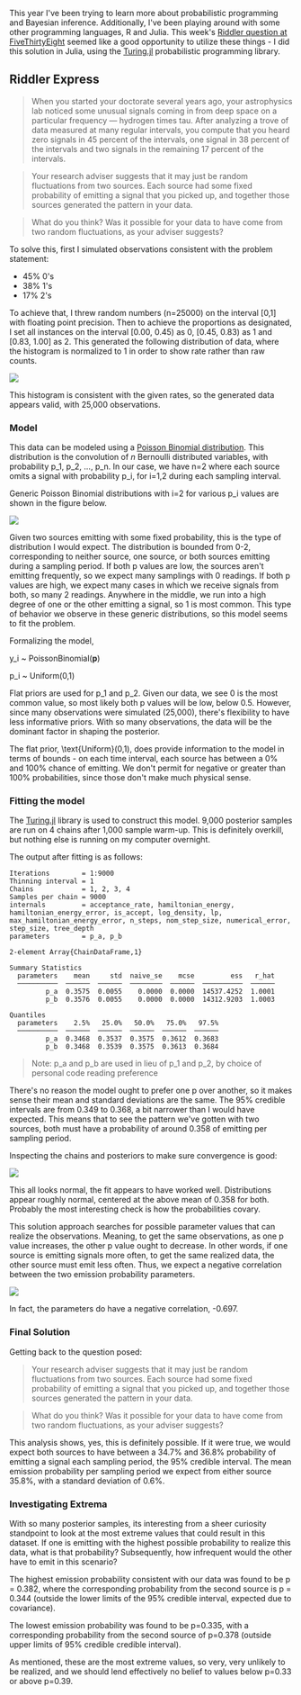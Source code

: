 This year I've been trying to learn more about probabilistic programming and Bayesian inference. Additionally, I've been playing around with some other programming languages, R and Julia. This week's [Riddler question at FiveThirtyEight]((https://fivethirtyeight.com/features/can-you-corral-your-hamster/)) seemed like a good opportunity to utilize these things - I did this solution in Julia, using the [Turing.jl](https://turing.ml/dev/) probabilistic programming library.

## Riddler Express

>When you started your doctorate several years ago, your astrophysics lab noticed some unusual signals coming in from deep space on a particular frequency — hydrogen times tau. After analyzing a trove of data measured at many regular intervals, you compute that you heard zero signals in 45 percent of the intervals, one signal in 38 percent of the intervals and two signals in the remaining 17 percent of the intervals.

>Your research adviser suggests that it may just be random fluctuations from two sources. Each source had some fixed probability of emitting a signal that you picked up, and together those sources generated the pattern in your data.

>What do you think? Was it possible for your data to have come from two random fluctuations, as your adviser suggests?



To solve this, first I simulated observations consistent with the problem statement:

- 45% 0's
- 38% 1's
- 17% 2's

To achieve that, I threw random numbers (n=25000) on the interval [0,1] with floating point precision. Then to achieve the proportions as designated, I set all instances on the interval [0.00, 0.45) as 0, [0.45, 0.83) as 1 and [0.83, 1.00] as 2. This generated the following distribution of data, where the histogram is normalized to 1 in order to show rate rather than raw counts.

![](plots/simulated_distribution.svg)

This histogram is consistent with the given rates, so the generated data appears valid, with 25,000 observations.

### Model

This data can be modeled using a [Poisson Binomial distribution](https://en.wikipedia.org/wiki/Poisson_binomial_distribution). This distribution is the convolution of _n_ Bernoulli distributed variables, with probability p_1, p_2, ..., p_n. In our case, we have n=2 where each source omits a signal with probability p_i, for i=1,2 during each sampling interval.

Generic Poisson Binomial distributions with i=2 for various p_i values are shown in the figure below.

![](plots/poisson_binomial_examples.svg)

Given two sources emitting with some fixed probability, this is the type of distribution I would expect. The distribution is bounded from 0-2, corresponding to neither source, one source, or both sources emitting during a sampling period. If both p values are low, the sources aren't emitting frequently, so we expect many samplings with 0 readings. If both p values are high, we expect many cases in which we receive signals from both, so many 2 readings. Anywhere in the middle, we run into a high degree of one or the other emitting a signal, so 1 is most common. This type of behavior we observe in these generic distributions, so this model seems to fit the problem.

Formalizing the model,


y_i ~ PoissonBinomial(**p**)

p_i ~ Uniform(0,1)


Flat priors are used for p_1 and p_2. Given our data, we see 0 is the most common value, so most likely both p values will be low, below 0.5. However, since many observations were simulated (25,000), there's flexibility to have less informative priors. With so many observations, the data will be the dominant factor in shaping the posterior. 

The flat prior, \text{Uniform}(0,1), does provide information to the model in terms of bounds - on each time interval, each source has between a 0% and 100% chance of emitting. We don't permit for negative or greater than 100% probabilities, since those don't make much physical sense.


### Fitting the model

The [Turing.jl](https://turing.ml/) library is used to construct this model. 9,000 posterior samples are run on 4 chains after 1,000 sample warm-up. This is definitely overkill, but nothing else is running on my computer overnight.

The output after fitting is as follows:

```
Iterations        = 1:9000
Thinning interval = 1
Chains            = 1, 2, 3, 4
Samples per chain = 9000
internals         = acceptance_rate, hamiltonian_energy, hamiltonian_energy_error, is_accept, log_density, lp, max_hamiltonian_energy_error, n_steps, nom_step_size, numerical_error, step_size, tree_depth
parameters        = p_a, p_b

2-element Array{ChainDataFrame,1}

Summary Statistics
  parameters    mean     std  naive_se    mcse         ess   r_hat
  ──────────  ──────  ──────  ────────  ──────  ──────────  ──────
         p_a  0.3575  0.0055    0.0000  0.0000  14537.4252  1.0001
         p_b  0.3576  0.0055    0.0000  0.0000  14312.9203  1.0003

Quantiles
  parameters    2.5%   25.0%   50.0%   75.0%   97.5%
  ──────────  ──────  ──────  ──────  ──────  ──────
         p_a  0.3468  0.3537  0.3575  0.3612  0.3683
         p_b  0.3468  0.3539  0.3575  0.3613  0.3684
```

> Note: p_a and p_b are used in lieu of p_1 and p_2, by choice of personal code reading preference

There's no reason the model ought to prefer one p over another, so it makes sense their mean and standard deviations are the same. The 95% credible intervals are from 0.349 to 0.368, a bit narrower than I would have expected. This means that to see the pattern we've gotten with two sources, both must have a probability of around 0.358 of emitting per sampling period.


Inspecting the chains and posteriors to make sure convergence is good:

![](plots/posteriors.svg)

This all looks normal, the fit appears to have worked well. Distributions appear roughly normal, centered at the above mean of 0.358 for both. Probably the most interesting check is how the probabilities covary. 

This solution approach searches for possible parameter values that can realize the observations. Meaning, to get the same observations, as one p value increases, the other p value ought to decrease. In other words, if one source is emitting signals more often, to get the same realized data, the other source must emit less often. Thus, we expect a negative correlation between the two emission probability parameters.

![](plots/p_covariance.svg)

In fact, the parameters do have a negative correlation, -0.697.

### Final Solution

Getting back to the question posed:

>Your research adviser suggests that it may just be random fluctuations from two sources. Each source had some fixed probability of emitting a signal that you picked up, and together those sources generated the pattern in your data.

>What do you think? Was it possible for your data to have come from two random fluctuations, as your adviser suggests?

This analysis shows, yes, this is definitely possible. If it were true, we would expect both sources to have between a 34.7% and 36.8% probability of emitting a signal each sampling period, the 95% credible interval. The mean emission probability per sampling period we expect from either source 35.8%, with a standard deviation of 0.6%.

### Investigating Extrema

With so many posterior samples, its interesting from a sheer curiosity standpoint to look at the most extreme values that could result in this dataset. If one is emitting with the highest possible probability to realize this data, what is that probability? Subsequently, how infrequent would the other have to emit in this scenario?

The highest emission probability consistent with our data was found to be p = 0.382, where the corresponding probability from the second source is p = 0.344 (outside the lower limits of the 95% credible interval, expected due to covariance).

The lowest emission probability was found to be p=0.335, with a corresponding probability from the second source of p=0.378 (outside upper limits of 95% credible credible interval).

As mentioned, these are the most extreme values, so very, very unlikely to be realized, and we should lend effectively no belief to values below p=0.33 or above p=0.39.